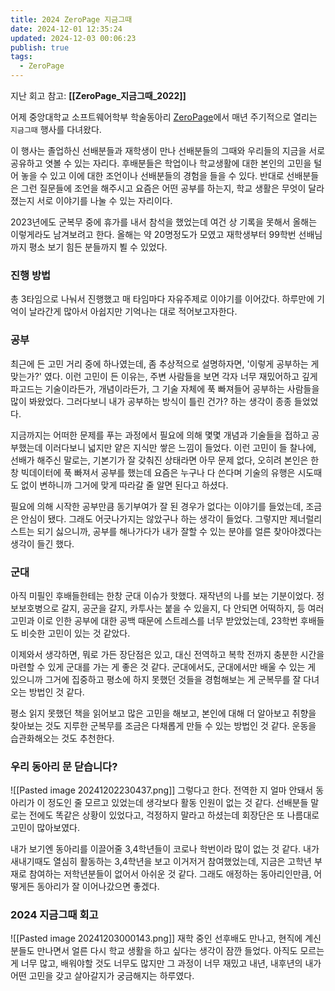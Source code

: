 ```yaml
---
title: 2024 ZeroPage 지금그때
date: 2024-12-01 12:35:24
updated: 2024-12-03 00:06:23
publish: true
tags:
  - ZeroPage
---
```

지난 회고 참고: **[[ZeroPage_지금그때_2022]]**

어제 중앙대학교 소프트웨어학부 학술동아리 [ZeroPage](https://portal.zeropage.org/)에서 매년 주기적으로 열리는 `지금그때` 행사를 다녀왔다.

이 행사는 졸업하신 선배분들과 재학생이 만나 선배분들의 그때와 우리들의 지금을 서로 공유하고 엿볼 수 있는 자리다. 후배분들은 학업이나 학교생활에 대한 본인의 고민을 털어 놓을 수 있고 이에 대한 조언이나 선배분들의 경험을 들을 수 있다. 반대로 선배분들은 그런 질문들에 조언을 해주시고 요즘은 어떤 공부를 하는지, 학교 생활은 무엇이 달라졌는지 서로 이야기를 나눌 수 있는 자리이다.

2023년에도 군복무 중에 휴가를 내서 참석을 했었는데 여건 상 기록을 못해서 올해는 이렇게라도 남겨보려고 한다. 올해는 약 20명정도가 모였고 재학생부터 99학번 선배님까지 평소 보기 힘든 분들까지 뵐 수 있었다.

### 진행 방법
총 3타임으로 나눠서 진행했고 매 타임마다 자유주제로 이야기를 이어갔다. 하루만에 기억이 날라간게 많아서 아쉽지만 기억나는 대로 적어보고자한다.

### 공부
최근에 든 고민 거리 중에 하나였는데, 좀 추상적으로 설명하자면, '이렇게 공부하는 게 맞는가?' 였다. 이런 고민이 든 이유는, 주변 사람들을 보면 각자 너무 재밌어하고 깊게 파고드는 기술이라든가, 개념이라든가, 그 기술 자체에 푹 빠져들어 공부하는 사람들을 많이 봐왔었다. 그러다보니 내가 공부하는 방식이 틀린 건가? 하는 생각이 종종 들었었다.

지금까지는 어떠한 문제를 푸는 과정에서 필요에 의해 몇몇 개념과 기술들을 접하고 공부했는데 이러다보니 넓지만 얕은 지식만 쌓은 느낌이 들었다. 이런 고민이 들 찰나에, 선배가 해주신 말로는, 기본기가 잘 갖춰진 상태라면 아무 문제 없다, 오히려 본인은 한창 빅데이터에 푹 빠져서 공부를 했는데 요즘은 누구나 다 쓴다며 기술의 유행은 시도때도 없이 변하니까 그거에 맞게 따라갈 줄 알면 된다고 하셨다. 

필요에 의해 시작한 공부만큼 동기부여가 잘 된 경우가 없다는 이야기를 들었는데, 조금은 안심이 됐다. 그래도 어긋나가지는 않았구나 하는 생각이 들었다. 그렇지만 제너럴리스트는 되기 싫으니까, 공부를 해나가다가 내가 잘할 수 있는 분야를 얼른 찾아야겠다는 생각이 들긴 했다.

### 군대
아직 미필인 후배들한테는 한창 군대 이슈가 핫했다. 재작년의 나를 보는 기분이었다. 정보보호병으로 갈지, 공군을 갈지, 카투사는 붙을 수 있을지, 다 안되면 어떡하지, 등 여러 고민과 이로 인한 공부에 대한 공백 때문에 스트레스를 너무 받았었는데, 23학번 후배들도 비슷한 고민이 있는 것 같았다.

이제와서 생각하면, 뭐로 가든 장단점은 있고, 대신 전역하고 복학 전까지 충분한 시간을 마련할 수 있게 군대를 가는 게 좋은 것 같다. 군대에서도, 군대에서만 배울 수 있는 게 있으니까 그거에 집중하고 평소에 하지 못했던 것들을 경험해보는 게 군복무를 잘 다녀오는 방법인 것 같다.

평소 읽지 못했던 책을 읽어보고 많은 고민을 해보고, 본인에 대해 더 알아보고 취향을 찾아보는 것도 지루한 군복무를 조금은 다채롭게 만들 수 있는 방법인 것 같다. 운동을 습관화해오는 것도 추천한다.

### 우리 동아리 문 닫습니다?
![[Pasted image 20241202230437.png]]
그렇다고 한다. 전역한 지 얼마 안돼서 동아리가 이 정도인 줄 모르고 있었는데 생각보다 활동 인원이 없는 것 같다. 선배분들 말로는 전에도 똑같은 상황이 있었다고, 걱정하지 말라고 하셨는데 회장단은 또 나름대로 고민이 많아보였다. 

내가 보기엔 동아리를 이끌어줄 3,4학년들이 코로나 학번이라 많이 없는 것 같다. 내가 새내기때도 열심히 활동하는 3,4학년을 보고 이거저거 참여했었는데, 지금은 고학년 부재로 참여하는 저학년분들이 없어서 아쉬운 것 같다. 그래도 애정하는 동아리인만큼, 어떻게든 동아리가 잘 이어나갔으면 좋겠다.

### 2024 지금그때 회고
![[Pasted image 20241203000143.png]]
재학 중인 선후배도 만나고, 현직에 계신 분들도 만나면서 얼른 다시 학교 생활을 하고 싶다는 생각이 잠깐 들었다. 아직도 모르는 게 너무 많고, 배워야할 것도 너무도 많지만 그 과정이 너무 재밌고 내년, 내후년의 내가 어떤 고민을 갖고 살아갈지가 궁금해지는 하루였다. 